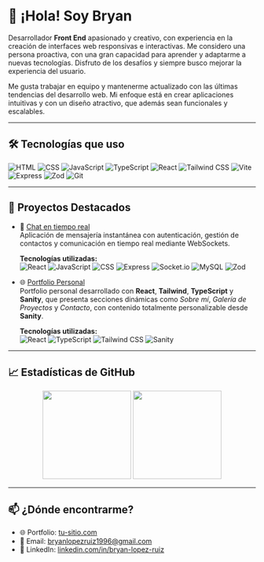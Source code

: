 # 👋 ¡Hola! Soy Bryan

Desarrollador **Front End** apasionado y creativo, con experiencia en la creación de interfaces web responsivas e interactivas. Me considero una persona  proactiva, con una gran capacidad para aprender y adaptarme a nuevas tecnologías. Disfruto de los desafíos y siempre busco mejorar la experiencia del usuario.

Me gusta trabajar en equipo y mantenerme actualizado con las últimas tendencias del desarrollo web. Mi enfoque está en crear aplicaciones intuitivas y con un diseño atractivo, que además sean funcionales y escalables.


---

## 🛠️ Tecnologías que uso

![HTML](https://img.shields.io/badge/-HTML5-E34F26?logo=html5&logoColor=white)
![CSS](https://img.shields.io/badge/-CSS3-1572B6?logo=css3&logoColor=white)
![JavaScript](https://img.shields.io/badge/-JavaScript-F7DF1E?logo=javascript&logoColor=black)
![TypeScript](https://img.shields.io/badge/-TypeScript-3178C6?logo=typescript&logoColor=white)
![React](https://img.shields.io/badge/-React-61DAFB?logo=react&logoColor=white)
![Tailwind CSS](https://img.shields.io/badge/-TailwindCSS-38B2AC?logo=tailwind-css&logoColor=white)
![Vite](https://img.shields.io/badge/-Vite-646CFF?logo=vite&logoColor=white)
![Express](https://img.shields.io/badge/-Express-000000?logo=express&logoColor=white)
![Zod](https://img.shields.io/badge/-Zod-3C6DF0?logo=data:image/svg+xml;base64,PHN2ZyBmaWxsPSIjZmZmIiB4bWxucz0iaHR0cDovL3d3dy53My5vcmcvMjAwMC9zdmciIHdpZHRoPSIxMiIgaGVpZ2h0PSIxMiI+PHJlY3Qgd2lkdGg9IjEyIiBoZWlnaHQ9IjEyIiBmaWxsPSIjM2M2ZGYwIiByeD0iMiIvPjwvc3ZnPg==)
![Git](https://img.shields.io/badge/-Git-F05032?logo=git&logoColor=white)

---


## 🚀 Proyectos Destacados

- 💬 [Chat en tiempo real](https://github.com/bryanlr96/chat-realTime)  
  Aplicación de mensajería instantánea con autenticación, gestión de contactos y comunicación en tiempo real mediante WebSockets.

  **Tecnologías utilizadas:**  
  ![React](https://img.shields.io/badge/-React-61DAFB?logo=react&logoColor=white) ![JavaScript](https://img.shields.io/badge/-JavaScript-F7DF1E?logo=javascript&logoColor=black) ![CSS](https://img.shields.io/badge/-CSS3-1572B6?logo=css3&logoColor=white) ![Express](https://img.shields.io/badge/-Express-000000?logo=express&logoColor=white) ![Socket.io](https://img.shields.io/badge/-Socket.io-010101?logo=socket.io&logoColor=white) ![MySQL](https://img.shields.io/badge/-MySQL-4479A1?logo=mysql&logoColor=white) ![Zod](https://img.shields.io/badge/-Zod-3C6DF0?logo=data:image/svg+xml;base64,PHN2ZyBmaWxsPSIjZmZmIiB4bWxucz0iaHR0cDovL3d3dy53My5vcmcvMjAwMC9zdmciIHdpZHRoPSIxMiIgaGVpZ2h0PSIxMiI+PHJlY3Qgd2lkdGg9IjEyIiBoZWlnaHQ9IjEyIiBmaWxsPSIjM2M2ZGYwIiByeD0iMiIvPjwvc3ZnPg==)

- 🌐 [Portfolio Personal](https://github.com/bryanlr96/portfolio)  
  Portfolio personal desarrollado con **React**, **Tailwind**, **TypeScript** y **Sanity**, que presenta secciones dinámicas como *Sobre mí*, *Galería de Proyectos* y *Contacto*, con contenido totalmente personalizable desde **Sanity**.

  **Tecnologías utilizadas:**  
  ![React](https://img.shields.io/badge/-React-61DAFB?logo=react&logoColor=white) ![TypeScript](https://img.shields.io/badge/-TypeScript-3178C6?logo=typescript&logoColor=white) ![Tailwind CSS](https://img.shields.io/badge/-TailwindCSS-38B2AC?logo=tailwind-css&logoColor=white) ![Sanity](https://img.shields.io/badge/-Sanity-FF4F00?logo=sanity&logoColor=white)



---

## 📈 Estadísticas de GitHub

<div align="center">
  <img height="180em" src="https://github-readme-stats.vercel.app/api?username=bryanlr96&show_icons=true&theme=radical" />
  <img height="180em" src="https://github-readme-stats.vercel.app/api/top-langs/?username=bryanlr96&layout=compact&theme=radical" />
</div>

---

## 📫 ¿Dónde encontrarme?

- 🌐 Portfolio: [tu-sitio.com](https://tu-sitio.com)
- 📧 Email: bryanlopezruiz1996@gmail.com
- 💼 LinkedIn: [linkedin.com/in/bryan-lopez-ruiz](https://www.linkedin.com/in/bryan-lopez-ruiz)


